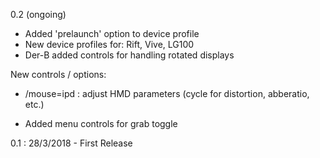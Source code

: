 0.2 (ongoing)

* Added 'prelaunch' option to device profile
* New device profiles for: Rift, Vive, LG100
* Der-B added controls for handling rotated displays

New controls / options:
* /mouse=ipd : adjust HMD parameters (cycle for distortion, abberatio, etc.)

* Added menu controls for grab toggle


0.1 : 28/3/2018 - First Release
